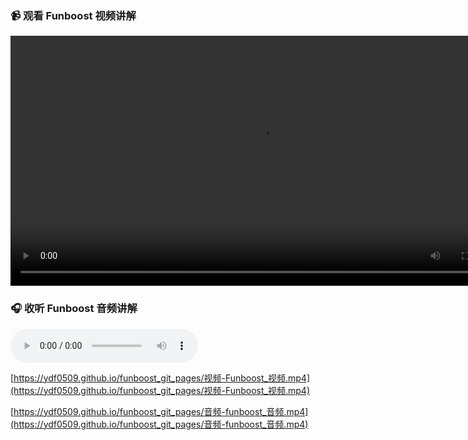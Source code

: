 



<h3>📹 观看 Funboost 视频讲解</h2>
<video controls width="800" src="视频-Funboost_视频.mp4">
    您的浏览器不支持视频播放。
</video>

<h3>🎧 收听 Funboost 音频讲解</h2>
<audio controls src="音频-funboost_音频.mp4">
    您的浏览器不支持音频播放。
</audio>



[https://ydf0509.github.io/funboost_git_pages/视频-Funboost_视频.mp4](https://ydf0509.github.io/funboost_git_pages/视频-Funboost_视频.mp4)

[https://ydf0509.github.io/funboost_git_pages/音频-funboost_音频.mp4](https://ydf0509.github.io/funboost_git_pages/音频-funboost_音频.mp4)